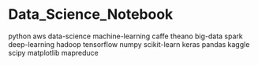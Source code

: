 # Data_Science_Notebook
python aws data-science machine-learning caffe theano big-data spark deep-learning hadoop tensorflow numpy scikit-learn keras pandas kaggle scipy matplotlib mapreduce
